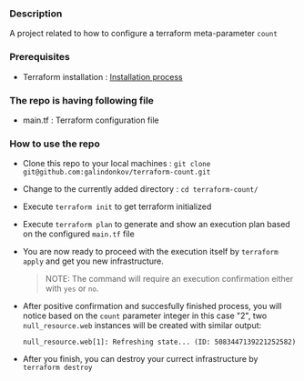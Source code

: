 ### Description

A project related to how to configure a terraform meta-parameter `count`

### Prerequisites

- Terraform installation : [Installation process ](https://learn.hashicorp.com/terraform/getting-started/install.html)

### The repo is having following file

- main.tf : Terraform configuration file

### How to use the repo

- Clone this repo to your local machines : `git clone git@github.com:galindonkov/terraform-count.git`

- Change to the currently added directory : `cd terraform-count/`

- Execute `terraform init` to get terraform initialized

- Execute `terraform plan` to generate and show an execution plan based on the configured `main.tf` file

- You are now ready to proceed with the execution itself by `terraform apply` and get you new infrastructure.

  > NOTE: The command will require an execution confirmation either with `yes` or `no`.        
  
- After positive confirmation and succesfully finished process, you will notice based on the `count` parameter integer
  in this case  "2", two `null_resource.web` instances will be created with similar output:
  
   `null_resource.web[1]: Refreshing state... (ID: 5083447139221252582)`
  
   
- After you finish, you can destroy your currect infrastructure by `terraform destroy`
